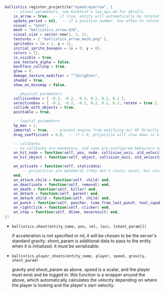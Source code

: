 ```lua
ballistics.register_projectile("mymod:myarrow", {
    -- visual parameters, see minetest's lua_api.md for details
	is_arrow = true,  -- if true, entity will automatically be rotated depending on its velocity
    update_period = nil,  -- if a positive number, how often to rotate the entity
	visual = "mesh",
	mesh = "ballistics_arrow.b3d",
    visual_size = vector.new(1, 1, 1),
	textures = { "ballistics_arrow_mesh.png" },
    spritediv = {x = 1, y = 1},
    initial_sprite_basepos = {x = 0, y = 0},
    colors = {},
    is_visible = true,
    use_texture_alpha = false,
    backface_culling = true,
    glow = 0,
    damage_texture_modifier = "^[brighten",
    shaded = true,
    show_on_minimap = false,

    -- physical parameters
	collisionbox = { -0.2, -0.2, -0.2, 0.2, 0.2, 0.2 },
	selectionbox = { -0.2, -0.2, -0.2, 0.2, 0.2, 0.2, rotate = true },
    collide_with_objects = true,
    pointable = true,

    -- logical parameters
    hp_max = 1,
    immortal = true,  -- prevent engine from modifying our HP directly
	drag_coefficient = 0.0,  -- if > 0, projectile will slow down in air and slow down a lot in water.

    -- callbacks
    -- no callbacks are mandatory, and some pre-configured behaviors are available for use - see below
    on_hit_node = function(self, pos, node, collision_axis, old_velocity, new_velocity)  end,
    on_hit_object = function(self, object, collision_axis, old_velocity, new_velocity)  end,

    on_activate = function(self, staticdata)
        -- projectiles are ephemeral (they don't static save), but staticdata can be passed on creation
    end,
    on_attach_child = function(self, child) end,
    on_deactivate = function(self, removal) end,
    on_death = function(self, killer) end,
    on_detach = function(self, parent) end,
    on_detach_child = function(self, child) end,
    on_punch = function(self, puncher, time_from_last_punch, tool_capabilities, dir, damage) end,
    on_rightclick = function(self, clicker) end,
    on_step = function(self, dtime, moveresult) end,
})
```

* `ballistics.shoot(entity_name, pos, vel, [acc, [shoot_param]])`

  if acceleration is not specified or nil, it will be chosen to be the server's standard gravity.
  shoot_param is additional data to pass to the entity when it is initialized. it must be serializable.

* `ballistics.player_shoots(entity_name, player, speed, gravity, shoot_param)`

  gravity and shoot_param as above. speed is a scalar, and the player must exist and be logged in. this function is
  a wrapper around the above, which automatically calculates the velocity depending on where the player is looking
  and the player's own velocity.
